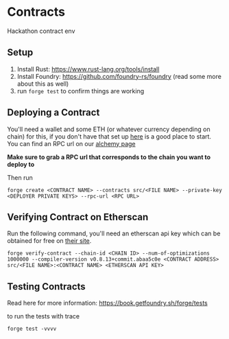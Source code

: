# Contracts

Hackathon contract env

## Setup

1. Install Rust: https://www.rust-lang.org/tools/install
2. Install Foundry: https://github.com/foundry-rs/foundry (read some more about this as well)
3. run ```forge test``` to confirm things are working

## Deploying a Contract

You'll need a wallet and some ETH (or whatever currency depending on chain) for this, if you don't have that set up [here](https://www.coindesk.com/learn/how-to-set-up-a-metamask-wallet/) is a good place to start.
You can find an RPC url on our [alchemy page](https://www.alchemy.com/)

**Make sure to grab a RPC url that corresponds to the chain you want to deploy to**

Then run

```forge create <CONTRACT NAME> --contracts src/<FILE NAME> --private-key <DEPLOYER PRIVATE KEYS> --rpc-url <RPC URL>```

## Verifying Contract on Etherscan

Run the following command, you'll need an etherscan api key which can be obtained for free on [their site](https://etherscan.io/apis).

```forge verify-contract --chain-id <CHAIN ID> --num-of-optimizations 1000000 --compiler-version v0.8.13+commit.abaa5c0e <CONTRACT ADDRESS> src/<FILE NAME>:<CONTRACT NAME> <ETHERSCAN API KEY>```

## Testing Contracts

Read here for more information: https://book.getfoundry.sh/forge/tests

to run the tests with trace

```forge test -vvvv```